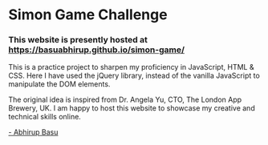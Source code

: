 # Simon Game Challenge
### This website is presently hosted at https://basuabhirup.github.io/simon-game/

This is a practice project to sharpen my proficiency in JavaScript, HTML &amp; CSS. Here I have used the jQuery library, instead of the vanilla JavaScript to manipulate the DOM elements. 

The original idea is inspired from Dr. Angela Yu, CTO, The London App Brewery, UK. I am happy to host this website to showcase my creative and technical skills online.

[- Abhirup Basu](https://github.com/basuabhirup/)

